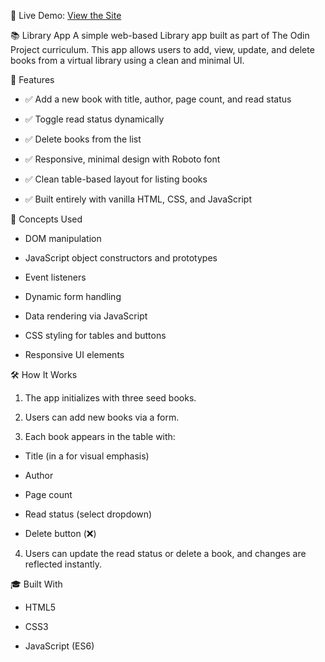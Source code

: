 🔗 Live Demo: [View the Site](https://zimwick.github.io/library/)

📚 Library App
A simple web-based Library app built as part of The Odin Project curriculum. This app allows users to add, view, update, and delete books from a virtual library using a clean and minimal UI.

🚀 Features

- ✅ Add a new book with title, author, page count, and read status

- ✅ Toggle read status dynamically

- ✅ Delete books from the list

- ✅ Responsive, minimal design with Roboto font

- ✅ Clean table-based layout for listing books

- ✅ Built entirely with vanilla HTML, CSS, and JavaScript

🧠 Concepts Used

- DOM manipulation

- JavaScript object constructors and prototypes

- Event listeners

- Dynamic form handling

- Data rendering via JavaScript

- CSS styling for tables and buttons

- Responsive UI elements

🛠️ How It Works

1. The app initializes with three seed books.

2. Users can add new books via a form.

3. Each book appears in the table with:

- Title (in a <th> for visual emphasis)

- Author

- Page count

- Read status (select dropdown)

- Delete button (❌)

4. Users can update the read status or delete a book, and changes are reflected instantly.

🎓 Built With

- HTML5

- CSS3

- JavaScript (ES6)

